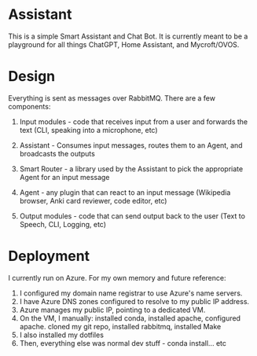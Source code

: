 # Assistant

This is a simple Smart Assistant and Chat Bot. It is currently meant to be a playground for all things ChatGPT, Home Assistant, and Mycroft/OVOS.

# Design

Everything is sent as messages over RabbitMQ. There are a few components:

1. Input modules - code that receives input from a user and forwards the text (CLI, speaking into a microphone, etc)

2. Assistant - Consumes input messages, routes them to an Agent, and broadcasts the outputs

3. Smart Router - a library used by the Assistant to pick the appropriate Agent for an input message

4. Agent - any plugin that can react to an input message (Wikipedia browser, Anki card reviewer, code editor, etc)

5. Output modules - code that can send output back to the user (Text to Speech, CLI, Logging, etc)


# Deployment

I currently run on Azure. For my own memory and future reference:
1. I configured my domain name registrar to use Azure's name servers.
1. I have Azure DNS zones configured to resolve to my public IP address.
2. Azure manages my public IP, pointing to a dedicated VM.
3. On the VM, I manually: installed conda, installed apache, configured apache. cloned my git repo, installed rabbitmq, installed Make
4. I also installed my dotfiles
5. Then, everything else was normal dev stuff - conda install... etc
